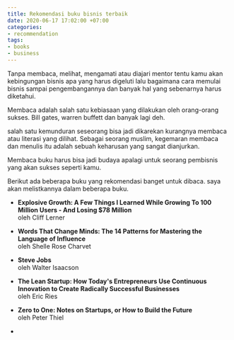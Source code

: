 ```yaml
---
title: Rekomendasi buku bisnis terbaik
date: 2020-06-17 17:02:00 +07:00
categories:
- recommendation
tags:
- books
- business
---
```


Tanpa membaca, melihat, mengamati atau diajari mentor tentu kamu akan kebingungan bisnis apa yang harus digeluti lalu bagaimana cara memulai bisnis sampai pengembangannya dan banyak hal yang sebenarnya harus diketahui.

<!-- more -->

Membaca adalah salah satu kebiasaan yang dilakukan oleh orang-orang sukses. Bill gates, warren buffett dan banyak lagi deh.

salah satu kemunduran seseorang bisa jadi dikarekan kurangnya membaca atau literasi yang dilihat. Sebagai seorang muslim,  kegemaran membaca dan menulis itu adalah sebuah keharusan yang sangat dianjurkan.

Membaca buku harus bisa jadi budaya apalagi untuk seorang pembisnis yang akan sukses seperti kamu.

Berikut ada beberapa buku yang rekomendasi banget untuk dibaca. saya akan melistkannya dalam beberapa buku.

* **Explosive Growth: A Few Things I Learned While Growing To 100 Million Users - And Losing $78 Million**\
  oleh Cliff Lerner

* **Words That Change Minds: The 14 Patterns for Mastering the Language of Influence** \
  oleh Shelle Rose Charvet

* **Steve Jobs**\
  oleh Walter Isaacson

* **The Lean Startup: How Today's Entrepreneurs Use Continuous Innovation to Create Radically Successful Businesses**\
  oleh Eric Ries

* **Zero to One: Notes on Startups, or How to Build the Future**\
  oleh Peter Thiel

* 